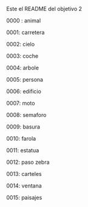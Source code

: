 Este el README del objetivo 2

0000 : animal

0001: carretera

0002: cielo

0003: coche

0004: arbole

0005: persona

0006: edificio

0007: moto

0008: semaforo

0009: basura

0010: farola

0011: estatua

0012: paso zebra

0013: carteles

0014: ventana

0015: paisajes
